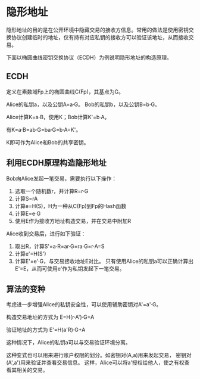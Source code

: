 # 隐形地址

隐形地址的目的是在公开环境中隐藏交易的接收方信息。常用的做法是使用密钥交换协议创建临时的地址，仅有持有对应私钥的接收方可以验证该地址，从而接收交易。

下面以椭圆曲线密钥交换协议（ECDH）为例说明隐形地址的构造原理。

## ECDH

定义在素数域Fp上的椭圆曲线C(Fp)，其基点为G。

Alice的私钥a，以及公钥A=a·G。
Bob的私钥b，以及公钥B=b·G。

Alice计算K=a·B，使用K；Bob计算K'=b·A。

有K=a·B=ab·G=ba·G=b·A=K'。

K即可作为Alice和Bob的共享密钥。


## 利用ECDH原理构造隐形地址

Bob向Alice发起一笔交易，需要执行以下操作：
1. 选取一个随机数r，并计算R=r·G
2. 计算S=rA
3. 计算e=H(S)，H为一种从C(Fp)到Fp的Hash函数
4. 计算E=e·G
5. 使用E作为接收方地址构造交易，并在交易中附加R

Alice收到交易后，进行如下验证：
1. 取出R，计算S'=a·R=ar·G=ra·G=r·A=S
2. 计算e'=H(S')
3. 计算E'=e'·G，与交易接收地址E对比。
只有使用Alice的私钥a可以正确计算出E'=E，从而可使用e'作为私钥发起下一笔交易。


## 算法的变种

考虑进一步增强Alice的私钥安全性，可以使用辅助密钥对A'=a'·G。

构造交易地址的方式为
E=H(r·A')·G+A

验证地址的方式为
E'=H(a'R)·G+A

这种情况下，Alice的私钥a可以与交易验证环境分离。

这种变式也可以用来进行账户权限的划分。如密钥对(A,a)用来发起交易，
密钥对(A',a')用来验证并查看交易信息。
这样，Alice可以将a'授权给他人，使之有权查看其相关的交易。
